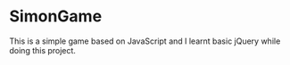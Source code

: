 # SimonGame
This is a simple game based on JavaScript and I learnt basic jQuery while doing this project.
